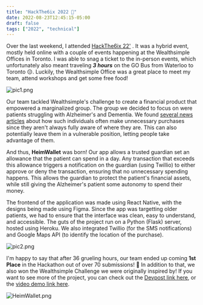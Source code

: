 ```yaml
---
title: "HackThe6ix 2022 🥇"
date: 2022-08-23T12:45:15-05:00
draft: false
tags: ["2022", "technical"]
---
```



Over the last weekend, I attended [HackThe6ix 22'](https://hackthe6ix.com/) . It was a hybrid event, mostly held online with a couple of events happening at the Wealthsimple Offices in Toronto. I was able to snag a ticket to the in-person events, which unfortunately also meant traveling ***3 hours*** on the GO Bus from Waterloo to Toronto 😔. Luckily, the Wealthsimple Office was a great place to meet my team, attend workshops and get some free food!

![pic1.png](../ht6/pic1.png#center)

Our team tackled Wealthsimple's challenge to create a financial product that empowered a marginalized group. The group we decided to focus on were patients struggling with Alzheimer's and Dementia. We found [several news articles](https://www.cbc.ca/news/business/senior-alzheimers-upsold-bell-products-source-1.6014904) about how such individuals often make unnecessary purchases since they aren't always fully aware of where they are. This can also potentially leave them in a vulnerable position, letting people take advantage of them. 

 And thus, **HeimWallet** was born! Our app allows a trusted guardian set an allowance that the patient can spend in a day. Any transaction that exceeds this allowance triggers a notification on the guardian (using Twillio) to either approve or deny the transaction, ensuring that no unnecessary spending happens. This allows the guardian to protect the patient's financial assets, while still giving the Alzheimer's patient some autonomy to spend their money.
 
  The frontend of the application was made using React Native, with the designs being made using Figma. Since the app was targetting older patients, we had to ensure that the interface was clean, easy to understand, and accessible. The guts of the project run on a Python (Flask) server, hosted using Heroku. We also integrated Twillio (for the SMS notifications) and Google Maps API (to identify the location of the purchase).

![pic2.png](../ht6/pic2.png#center)

I'm happy to say that after 36 grueling hours, our team ended up coming **1st Place** in the Hackathon out of over 70 submissions! 🎉 In addition to that, we also won the Wealthsimple Challenge we were originally inspired by! If you want to see more of the project, you can check out the [Devpost link here](https://devpost.com/software/heimwallet), or the [video demo link here](https://www.youtube.com/watch?v=6q0U1Z_pYIY).

![HeimWallet.png](../ht6/HeimWallet.png#center)
